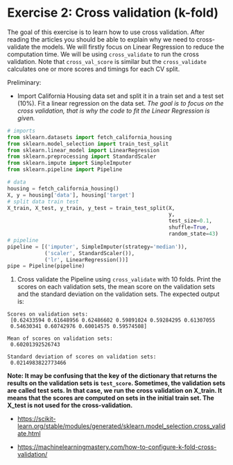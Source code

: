 # Exercise 2: Cross validation (k-fold)

The goal of this exercise is to learn how to use cross validation. After reading the articles you should be able to explain why we need to cross-validate the models. We will firstly focus on Linear Regression to reduce the computation time. We will be using `cross_validate` to run the cross validation. Note that `cross_val_score` is similar but the `cross_validate` calculates one or more scores and timings for each CV split.

Preliminary:

- Import California Housing data set and split it in a train set and a test set (10%). Fit a linear regression on the data set. *The goal is to focus on the cross validation, that is why the code to fit the Linear Regression is given.*

```python
# imports
from sklearn.datasets import fetch_california_housing
from sklearn.model_selection import train_test_split
from sklearn.linear_model import LinearRegression
from sklearn.preprocessing import StandardScaler
from sklearn.impute import SimpleImputer
from sklearn.pipeline import Pipeline

# data
housing = fetch_california_housing()
X, y = housing['data'], housing['target']
# split data train test 
X_train, X_test, y_train, y_test = train_test_split(X,
                                                    y,
                                                    test_size=0.1,
                                                    shuffle=True,
                                                    random_state=43)
# pipeline 
pipeline = [('imputer', SimpleImputer(strategy='median')),
            ('scaler', StandardScaler()),
            ('lr', LinearRegression())]
pipe = Pipeline(pipeline)
```

1. Cross validate the Pipeline using `cross_validate` with 10 folds. Print the scores on each validation sets, the mean score on the validation sets and the standard deviation on the validation sets. The expected output is:

```console
Scores on validation sets: 
 [0.62433594 0.61648956 0.62486602 0.59891024 0.59284295 0.61307055
 0.54630341 0.60742976 0.60014575 0.59574508]

Mean of scores on validation sets: 
 0.60201392526743

Standard deviation of scores on validation sets: 
 0.0214983822773466

 ```

**Note: It may be confusing that the key of the dictionary that returns the results on the validation sets is `test_score`. Sometimes, the validation sets are called test sets. In that case, we run the cross validation on X_train. It means that the scores are computed on sets in the initial train set. The X_test is not used for the cross-validation.**

- https://scikit-learn.org/stable/modules/generated/sklearn.model_selection.cross_validate.html

- https://machinelearningmastery.com/how-to-configure-k-fold-cross-validation/